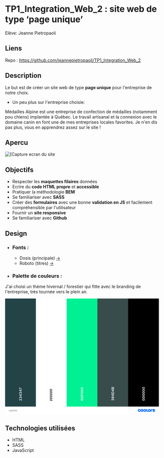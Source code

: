# TP1_Integration_Web_2 : site web de type ‘page unique’

Elève: Jeanne Pietropaoli

## Liens

Repo : https://github.com/jeannepietropaoli/TP1_Integration_Web_2

## Description

Le but est de créer un site web de type **page unique** pour l'entreprise de notre choix. 

   * Un peu plus sur l'entreprise choisie:

   Médailles Alpine est une entreprise de confection de médailles (notamment pou chiens) implantée à Québec. Le travail artisanal et la connexion avec le domaine canin en font une de mes entreprises locales favorites. Je n'en dis pas plus, vous en apprendrez assez sur le site !

## Apercu      

<img src="assets/captures/capture-page-entiere.png" alt="[Capture ecran du site" width="700"/>

## Objectifs

*  Respecter les **maquettes filaires** données
*  Ecrire du **code HTML propre** et **accessible**
*  Pratiquer la méthodologie **BEM**
*  Se familiariser avec **SASS**
*  Créer des **formulaires** avec une bonne **validation en JS** et facilement compréhensible par l'utilisateur
*  Fournir un **site responsive**
*  Se familiariser avec **Github**

## Design

* ### Fonts :

  * Dosis (principale) [->](https://fonts.google.com/specimen/Dosis?query=dosis)
  * Roboto (titres) [->](https://fonts.google.com/specimen/Roboto)


* ### Palette de couleurs :

J'ai choisi un thème hivernal / forestier qui fitte avec le branding de l'entreprise, très tournée vers le plein air.

<img src="assets/captures/palette.png" alt="Palette de couleurs du site" width="600"/>

## Technologies utilisées

* HTML
* SASS
* JavaScript